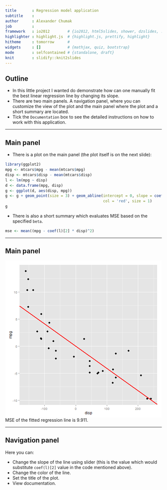 ```yaml
---
title       : Regression model application
subtitle    : 
author      : Alexander Chumak
job         : 
framework   : io2012        # {io2012, html5slides, shower, dzslides, ...}
highlighter : highlight.js  # {highlight.js, prettify, highlight}
hitheme     : tomorrow      # 
widgets     : []            # {mathjax, quiz, bootstrap}
mode        : selfcontained # {standalone, draft}
knit        : slidify::knit2slides
---
```


## Outline

* In this little project I wanted do demonstrate how can one manually fit the best linear regression line by changing its slope.
* There are two main panels. A navigation panel, where you can customize the view of the plot and the main panel where the plot and a short summary are located.
* Tick the `Documentation` box to see the detailed instructions on how to work with this application.

---

## Main panel

* There is a plot on the main panel (the plot itself is on the next slide):

```r
library(ggplot2)
mpg <- mtcars$mpg - mean(mtcars$mpg)
disp <- mtcars$disp - mean(mtcars$disp)
l <- lm(mpg ~ disp)
d <- data.frame(mpg, disp)
g <- ggplot(d, aes(disp, mpg))
g <- g + geom_point(size = 3) + geom_abline(intercept = 0, slope = coef(l)[2],
                                            col = 'red', size = 1)
g
```
* There is also a short summary which evaluates MSE based on the specified `beta`.

```r
mse <- mean((mpg - coef(l)[2] * disp)^2)
```

---

## Main panel

<img src="assets/fig/unnamed-chunk-3-1.png" title="plot of chunk unnamed-chunk-3" alt="plot of chunk unnamed-chunk-3" style="display: block; margin: auto;" />
MSE of the fitted regression line is 9.911.

---

## Navigation panel

Here you can:
* Change the slope of the line using slider (this is the value which would substitute `coef(l)[2]` value in the code mentioned above).
* Change the color of the line.
* Set the title of the plot.
* View documentation.




